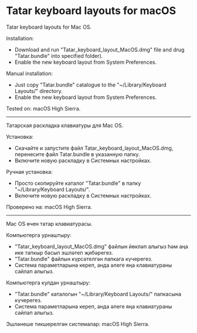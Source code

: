 # Tatar keyboard layouts for macOS
Tatar keyboard layouts for Mac OS. 

Installation:
- Download and run "Tatar_keyboard_layout_MacOS.dmg" file and drug "Tatar.bundle" into specified folder).
- Enable the new keyboard layout from System Preferences.

Manual installation:
- Just copy "Tatar.bundle" catalogue to the "~/Library/Keyboard Layouts/" directory.
- Enable the new keyboard layout from System Preferences.

Tested on: macOS High Sierra.

-----------------------------

Татарская раскладка клавиатуры для Mac OS.

Установка:
- Скачайте и запустите файл Tatar_keyboard_layout_MacOS.dmg, перенесите файл Tatar.bundle в указанную папку.
- Включите новую раскладку в Системных настройках.

Ручная установка:
- Просто скопируйте каталог "Tatar.bundle" в папку "~/Library/Keyboard Layouts/".
- Включите новую раскладку в Системных настройках.

Проверено на: macOS High Sierra.

-----------------------------

Mac OS өчен татар клавиатурасы.

Компьютерга урнаштыру:
- "Tatar_keyboard_layout_MacOS.dmg" файлын йөкләп алыгыз һәм аңа ике тапкыр басып эшләтеп җибәрегез.
- "Tatar.bundle" файлын күрсәтелгән папкага күчерегез.
- Система параметларына кереп, анда әлеге яңа клавиатураны сайлап алыгыз.

Компьютерга кулдан урнаштыру:
- "Tatar.bundle" каталогын "~/Library/Keyboard Layouts/" папкасына күчерегез.
- Система параметларына кереп, анда әлеге яңа клавиатураны сайлап алыгыз.

Эшләнеше тикшерелгән системалар: macOS High Sierra.
